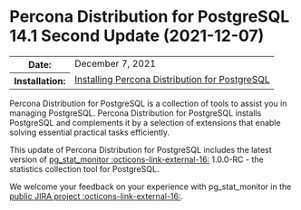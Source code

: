 # Percona Distribution for PostgreSQL 14.1 Second Update (2021-12-07)

<table class="docutils field-list" frame="void" rules="none">
  <colgroup>
    <col class="field-name">
    <col class="field-body">
  </colgroup>
  <tbody valign="top">
    <tr class="field-odd field">
      <th class="field-name">Date:</th>
      <td class="field-body">December 7, 2021</td>
    </tr>
    <tr class="field-even field">
      <th class="field-name">Installation:</th>
      <td class="field-body">
        <a class="reference external" href="https://www.percona.com/doc/postgresql/14/installing.html#">Installing Percona Distribution for PostgreSQL</a></td>
    </tr>
  </tbody>
</table> 

Percona Distribution for PostgreSQL is a collection of tools to assist you in managing PostgreSQL. Percona Distribution for PostgreSQL installs PostgreSQL and complements it by a selection of extensions that enable solving essential practical tasks efficiently.

This update of Percona Distribution for PostgreSQL includes the latest version of [pg_stat_monitor :octicons-link-external-16:](https://github.com/percona/pg_stat_monitor) 1.0.0-RC - the statistics collection tool for PostgreSQL.

We welcome your feedback on your experience with pg_stat_monitor in the [public JIRA project :octicons-link-external-16:](https://jira.percona.com/projects/DISTPG).